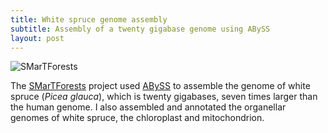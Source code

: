 ```yaml
---
title: White spruce genome assembly
subtitle: Assembly of a twenty gigabase genome using ABySS
layout: post
---
```


![SMarTForests](/img/smartforests.png)

The [SMarTForests](http://www.smartforests.ca/) project used [ABySS](https://github.com/bcgsc/abyss) to assemble the genome of white spruce (*Picea glauca*), which is twenty gigabases, seven times larger than the human genome. I also assembled and annotated the organellar genomes of white spruce, the chloroplast and mitochondrion.
